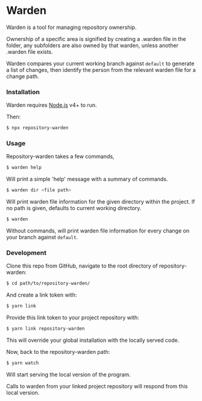 # Warden

Warden is a tool for managing repository ownership.

Ownership of a specific area is signified by creating a .warden file in the folder, any subfolders are also owned by that warden, unless another .warden file exists.

Warden compares your current working branch against `default` to generate a list of changes, then identify the person from the relevant
warden file for a change path.

### Installation

Warden requires [Node.js](https://nodejs.org/) v4+ to run.

Then:

```sh
$ npx repository-warden
```

### Usage

Repository-warden takes a few commands,

```sh
$ warden help
```

Will print a simple 'help' message with a summary of commands.

```sh
$ warden dir <file path>
```

Will print warden file information for the given directory within the project. If no path is given,
defaults to current working directory.

```sh
$ warden
```

Without commands, will print warden file information for every change on your branch against `default`.

### Development

Clone this repo from GitHub, navigate to the root directory of repository-warden:

```sh
$ cd path/to/repository-warden/
```
And create a link token with:

```sh
$ yarn link
```
Provide this link token to your project repository with:

```sh
$ yarn link repository-warden
```

This will override your global installation with the locally served code.

Now, back to the repository-warden path:

```sh
$ yarn watch
```

Will start serving the local version of the program.

Calls to warden from your linked project repository will respond from this local version.
